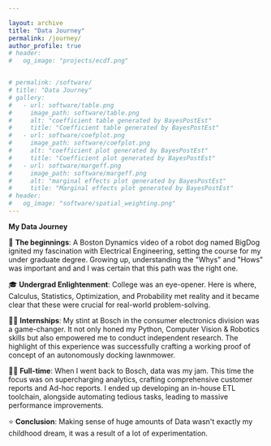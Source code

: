 ```yaml
---

layout: archive
title: "Data Journey"
permalink: /journey/
author_profile: true
# header:
#   og_image: "projects/ecdf.png"


# permalink: /software/
# title: "Data Journey"
# gallery:
#   - url: software/table.png
#     image_path: software/table.png
#     alt: "coefficient table generated by BayesPostEst"
#     title: "Coefficient table generated by BayesPostEst"
#   - url: software/coefplot.png
#     image_path: software/coefplot.png
#     alt: "coefficient plot generated by BayesPostEst"
#     title: "Coefficient plot generated by BayesPostEst"
#   - url: software/margeff.png
#     image_path: software/margeff.png
#     alt: "marginal effects plot generated by BayesPostEst"
#     title: "Marginal effects plot generated by BayesPostEst"
# header:
#   og_image: "software/spatial_weighting.png"
---
```


**My Data Journey**

🏁 **The beginnings**: A Boston Dynamics video of a robot dog named BigDog ignited my fascination with Electrical Engineering, setting the course for my under graduate degree. Growing up, understanding the "Whys" and "Hows" was important and and I was certain that this path was the right one.

🎓 **Undergrad Enlightenment**: College was an eye-opener. Here is where, Calculus, Statistics, Optimization, and Probability met reality and it became clear that these were crucial for real-world problem-solving.

🧑‍💼 **Internships**: My stint at Bosch in the consumer electronics division was a game-changer. It not only honed my Python, Computer Vision & Robotics skills but also empowered me to conduct independent research. The highlight of this experience was successfully crafting a working proof of concept of an autonomously docking lawnmower.

👩‍💼 **Full-time**: When I went back to Bosch, data was my jam. This time the focus was on supercharging analytics, crafting comprehensive customer reports and Ad-hoc reports. I ended up developing an in-house ETL toolchain, alongside automating tedious tasks, leading to massive performance improvements.

⭐ **Conclusion**: Making sense of huge amounts of Data wasn't exactly my childhood dream, it was a result of a lot of experimentation.
